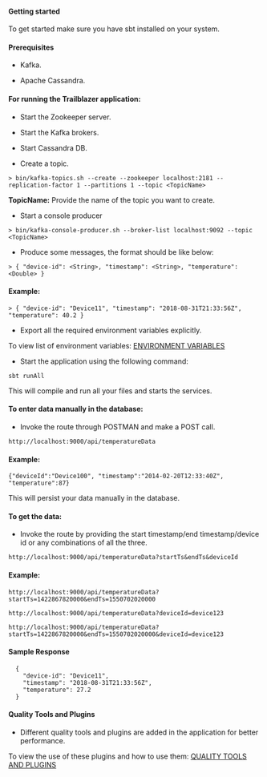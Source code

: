 #### Getting started
To get started make sure you have sbt installed on your system.

#### Prerequisites
* Kafka.

* Apache Cassandra.
  
#### For running the Trailblazer application:

* Start the Zookeeper server.

* Start the Kafka brokers.

* Start Cassandra DB.

* Create a topic.
```
> bin/kafka-topics.sh --create --zookeeper localhost:2181 --replication-factor 1 --partitions 1 --topic <TopicName>
```

**TopicName:** Provide the name of the topic you want to create.  
* Start a console producer
```
> bin/kafka-console-producer.sh --broker-list localhost:9092 --topic <TopicName>
```

* Produce some messages, the format should be like below:
```
> { "device-id": <String>, "timestamp": <String>, "temperature": <Double> }
```
  
#### Example:
```
> { "device-id": "Device11", "timestamp": "2018-08-31T21:33:56Z", "temperature": 40.2 }
```

* Export all the required environment variables explicitly.

To view list of environment variables: [ENVIRONMENT VARIABLES](https://github.com/KnoldusLabs/TrailBlazer/wiki)

* Start the application using the following command:
```
sbt runAll
```
This will compile and run all your files and starts the services.


#### To enter data manually in the database:

* Invoke the route through POSTMAN and make a POST call.
```
http://localhost:9000/api/temperatureData
```

#### Example:
```.env
{"deviceId":"Device100", "timestamp":"2014-02-20T12:33:40Z", "temperature":87}
```
This will persist your data manually in the database.

#### To get the data:

* Invoke the route by providing the start timestamp/end timestamp/device id or any combinations of all the three.
```
http://localhost:9000/api/temperatureData?startTs&endTs&deviceId
```
  
#### Example:
```
http://localhost:9000/api/temperatureData?startTs=1422867820000&endTs=1550702020000
```  

```
http://localhost:9000/api/temperatureData?deviceId=device123
```  

```
http://localhost:9000/api/temperatureData?startTs=1422867820000&endTs=1550702020000&deviceId=device123
```  

#### Sample Response
```
  {
    "device-id": "Device11",
    "timestamp": "2018-08-31T21:33:56Z",
    "temperature": 27.2
  }
```

#### Quality Tools and Plugins
* Different quality tools and plugins are added in the application for better performance.

To view the use of these plugins and how to use them: [QUALITY TOOLS AND PLUGINS](https://github.com/KnoldusLabs/TrailBlazer/wiki)
